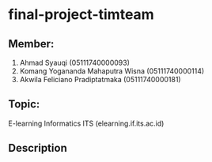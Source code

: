 # final-project-timteam

## Member:

1. Ahmad Syauqi (05111740000093)
2. Komang Yogananda Mahaputra Wisna (05111740000114)
3. Akwila Feliciano Pradiptatmaka (05111740000181)

## Topic:

E-learning Informatics ITS (elearning.if.its.ac.id)

## Description


